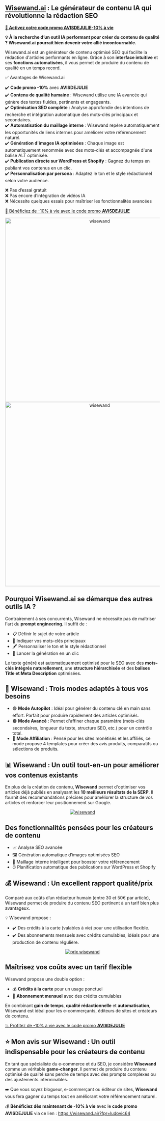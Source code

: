 <h2 class="gb-headline gb-headline-f40a2458 gb-headline-text"><a title="wisewand" href="https://wisewand.ai/?fpr=ludovic64">Wisewand.ai</a> : Le g&eacute;n&eacute;rateur de contenu IA qui r&eacute;volutionne la r&eacute;daction SEO</h2>
<p><strong><a class="gb-button gb-button-e5d84c36 gb-button-text" title="code promo wisewand" href="https://wisewand.ai/?fpr=ludovic64" target="_blank" rel="nofollow noopener noreferrer">🚀 Activez cotre code promo AVISDEJULIE</a><a class="gb-button gb-button-e5d84c36 gb-button-text" href="https://wisewand.ai/?fpr=ludovic64" target="_blank" rel="nofollow noopener noreferrer">-10% &agrave; vie </a></strong></p>
<p><strong>💡 &Agrave; la recherche d&rsquo;un outil IA performant pour cr&eacute;er du contenu de qualit&eacute; ? Wisewand.ai pourrait bien devenir votre alli&eacute; incontournable.</strong></p>
<p>Wisewand.ai est un g&eacute;n&eacute;rateur de contenu optimis&eacute; SEO qui facilite la r&eacute;daction d'articles performants en ligne. Gr&acirc;ce &agrave; son <strong>interface intuitive</strong> et ses <strong>fonctions automatis&eacute;es</strong>, il vous permet de produire du contenu de qualit&eacute; en un temps record.</p>

<p class="gb-headline gb-headline-a355b9e9 gb-headline-text">✅ Avantages de Wisewand.ai</p>
<p>✔️ <strong>Code promo -10%</strong> avec <strong>AVISDEJULIE</strong><br />✔️ <strong>Contenu de qualité humaine</strong> : Wisewand utilise une IA avancée qui génère des textes fluides, pertinents et engageants.<br />✔️ <strong>Optimisation SEO complète</strong> : Analyse approfondie des intentions de recherche et intégration automatique des mots-clés principaux et secondaires.<br />✔️ <strong>Automatisation du maillage interne</strong> : Wisewand repère automatiquement les opportunités de liens internes pour améliorer votre référencement naturel.<br />✔️  <strong>Génération d'images IA optimisées</strong> : Chaque image est automatiquement renommée avec des mots-clés et accompagnée d'une balise ALT optimisée.<br />✔️ <strong>Publication directe sur WordPress et Shopify</strong> : Gagnez du temps en publiant vos contenus en un clic.<br />✔️ <strong>Personnalisation par persona</strong> : Adaptez le ton et le style rédactionnel selon votre audience.</p>
<p>❌ Pas d&rsquo;essai gratuit<br />❌ Pas encore d&rsquo;int&eacute;gration de vid&eacute;os IA<br />❌ N&eacute;cessite quelques essais pour ma&icirc;triser les fonctionnalit&eacute;s avanc&eacute;es</p>

<p><a class="gb-button gb-button-e5d84c36 gb-button-text" href="https://wisewand.ai/?fpr=ludovic64" target="_blank" rel="nofollow noopener noreferrer"> 🚀 B&eacute;n&eacute;ficiez de -10% &agrave; vie avec le code promo <strong>AVISDEJULIE</strong> </a></p>
<center><a title="wisewand" href="https://wisewand.ai/?fpr=ludovic64"><img src="https://ludo78990.github.io/Avis-Wisewand/wisewand.jpg" alt="wisewand" title="wisewand.ai" width="600" height=" " /></a></center>
<center><img src="https://ludo78990.github.io/Avis-Wisewand/wisewand.jpg" alt="wisewand" width="600" height=" " /></center>
<h2>Pourquoi Wisewand.ai se d&eacute;marque des autres outils IA ?</h2>


<p>Contrairement &agrave; ses concurrents, Wisewand ne n&eacute;cessite pas de ma&icirc;triser l'art du <strong>prompt engineering</strong>. Il suffit de :</p>
<ul>
<li>📋 D&eacute;finir le sujet de votre article</li>
<li>🔎 Indiquer vos mots-cl&eacute;s principaux</li>
<li>🖋️ Personnaliser le ton et le style r&eacute;dactionnel</li>
<li>🚀 Lancer la g&eacute;n&eacute;ration en un clic</li>
</ul>
<p>Le texte g&eacute;n&eacute;r&eacute; est automatiquement optimis&eacute; pour le SEO avec des <strong>mots-cl&eacute;s int&eacute;gr&eacute;s naturellement</strong>, une <strong>structure hi&eacute;rarchis&eacute;e</strong> et des <strong>balises Title et Meta Description</strong> optimis&eacute;es.</p>
<h2>🤖 Wisewand : Trois modes adaptés à tous vos besoins</h2>

  <ul>
        <li>🟢 <strong>Mode Autopilot</strong> : Idéal pour générer du contenu clé en main sans effort. Parfait pour produire rapidement des articles optimisés.</li>
        <li>🟠 <strong>Mode Avancé</strong> : Permet d'affiner chaque paramètre (mots-clés secondaires, longueur du texte, structure SEO, etc.) pour un contrôle total.</li>
        <li>🔵 <strong>Mode Affiliation</strong> : Pensé pour les sites monétisés et les affiliés, ce mode propose 4 templates pour créer des avis produits, comparatifs ou sélections de produits.</li>
    </ul>

  <h2>📊 Wisewand : Un outil tout-en-un pour améliorer vos contenus existants</h2>

   <p>
        En plus de la création de contenu, <strong>Wisewand</strong> permet d'optimiser vos articles déjà publiés en analysant les <strong>10 meilleurs résultats de la SERP</strong>.
        Il fournit des recommandations précises pour améliorer la structure de vos articles et renforcer leur positionnement sur Google.
    </p>

<center><a title="wisewand" href="https://wisewand.ai/?fpr=ludovic64"><img src="https://ludo78990.github.io/Avis-Wisewand/wisewand2.JPG" alt="wisewand" title="wisewand.ai"width=" " height=" " /></a></center>
<h2>Des fonctionnalit&eacute;s pens&eacute;es pour les cr&eacute;ateurs de contenu</h2>
<ul>
<li>📈 Analyse SEO avanc&eacute;e</li>
<li>🖼️ G&eacute;n&eacute;ration automatique d&rsquo;images optimis&eacute;es SEO</li>
<li>🔗 Maillage interne intelligent pour booster votre r&eacute;f&eacute;rencement</li>
<li>⏰ Planification automatique des publications sur WordPress et Shopify</li>
</ul>
<h2>💰 Wisewand : Un excellent rapport qualité/prix</h2>

  <p>
        Comparé aux coûts d’un rédacteur humain (entre 30 et 50€ par article), Wisewand permet de produire du contenu SEO pertinent à un tarif bien plus avantageux.
    </p>
 <p>
        💡 Wisewand propose :  
        <ul>
            <li>✔️ Des crédits à la carte (valables à vie) pour une utilisation flexible.</li>
            <li>✔️ Des abonnements mensuels avec crédits cumulables, idéals pour une production de contenu régulière.</li>
        </ul>
    </p>
<center><a title="wisewand" href="https://wisewand.ai/?fpr=ludovic64"><img src="https://ludo78990.github.io/Avis-Wisewand/wisewand-1.jpg" alt="prix wisewand" title="prix de wisewand"width=" " height=" " /></a></center>
<h2>Ma&icirc;trisez vos co&ucirc;ts avec un tarif flexible</h2>
<p>Wisewand propose une double option :</p>
<ul>
<li>💰 <strong>Cr&eacute;dits &agrave; la carte</strong> pour un usage ponctuel</li>
<li>📅 <strong>Abonnement mensuel</strong> avec des cr&eacute;dits cumulables</li>
</ul>
<p>En combinant <strong>gain de temps</strong>, <strong>qualit&eacute; r&eacute;dactionnelle</strong> et <strong>automatisation</strong>, Wisewand est id&eacute;al pour les e-commer&ccedil;ants, &eacute;diteurs de sites et cr&eacute;ateurs de contenu.</p>
<div class="gb-container gb-container-dd8008fa"><a class="gb-button gb-button-5b807a0a gb-button-text" href="https://wisewand.ai/?fpr=ludovic64" target="_blank" rel="nofollow noopener noreferrer"> 💥 Profitez de -10% &agrave; vie avec le code promo <strong>AVISDEJULIE</strong> </a></div>
<h2>⭐ Mon avis sur Wisewand : Un outil indispensable pour les créateurs de contenu</h2>

  <p>
        En tant que spécialiste du e-commerce et du SEO, je considère <strong>Wisewand</strong> comme un véritable <strong>game-changer</strong>.
        Il permet de produire du contenu optimisé de qualité sans perdre de temps avec des prompts complexes ou des ajustements interminables.
    </p>

   <p>
        ➡️ Que vous soyez blogueur, e-commerçant ou éditeur de sites, <strong>Wisewand</strong> vous fera gagner du temps tout en améliorant votre référencement naturel.
    </p>

  <p>
        💰 <strong>Bénéficiez dès maintenant de -10% à vie</strong> avec le <strong>code promo AVISDEJULIE</strong> via ce lien : 
        <a href="https://wisewand.ai/?fpr=ludovic64" target="_blank">https://wisewand.ai/?fpr=ludovic64</a>
    </p>
